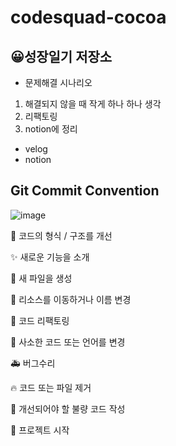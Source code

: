 # codesquad-cocoa
## 😀성장일기 저장소

- 문제해결 시나리오
1. 해결되지 않을 때 작게 하나 하나 생각
2. 리팩토링 
3. notion에 정리

- velog
- notion

## Git Commit Convention
![image](https://user-images.githubusercontent.com/72546335/141967949-21d04419-6578-40ca-9548-08d9ddf045a1.png)


🎨 코드의 형식 / 구조를 개선

✨	새로운 기능을 소개 

📰 새 파일을 생성

🚚 리소스를 이동하거나 이름 변경

🔨 코드 리팩토링

📝 사소한 코드 또는 언어를 변경

🚑 버그수리

🔥  코드 또는 파일 제거

💩 개선되어야 할 불량 코드 작성

🎉 프로젝트 시작
